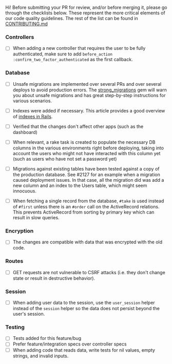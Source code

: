 Hi! Before submitting your PR for review, and/or before merging it, please
go through the checklists below. These represent the more critical elements
of our code quality guidelines. The rest of the list can be found in
[CONTRIBUTING.md]

[CONTRIBUTING.md]: https://github.com/18F/identity-idp/blob/master/CONTRIBUTING.md#pull-request-guidelines

### Controllers

- [ ] When adding a new controller that requires the user to be fully
authenticated, make sure to add `before_action :confirm_two_factor_authenticated`
as the first callback.

### Database

- [ ] Unsafe migrations are implemented over several PRs and over several
deploys to avoid production errors. The [strong_migrations](https://github.com/ankane/strong_migrations#the-zero-downtime-way) gem
will warn you about unsafe migrations and has great step-by-step instructions
for various scenarios.

- [ ] Indexes were added if necessary. This article provides a good overview
of [indexes in Rails](https://goo.gl/1DARYi).

- [ ] Verified that the changes don't affect other apps (such as the dashboard)

- [ ] When relevant, a rake task is created to populate the necessary DB columns
in the various environments right before deploying, taking into account the users
who might not have interacted with this column yet (such as users who have not
set a password yet)

- [ ] Migrations against existing tables have been tested against a copy of the
production database. See #2127 for an example when a migration caused deployment
issues. In that case, all the migration did was add a new column and an index to
the Users table, which might seem innocuous.

- [ ] When fetching a single record from the database, `#take` is used instead
of `#first` unless there is an `#order` call on the ActiveRecord relations.
This prevents ActiveRecord from sorting by primary key which can result in slow
queries.

### Encryption

- [ ] The changes are compatible with data that was encrypted with the old code.

### Routes

- [ ] GET requests are not vulnerable to CSRF attacks (i.e. they don't change
state or result in destructive behavior).

### Session

- [ ] When adding user data to the session, use the `user_session` helper
instead of the `session` helper so the data does not persist beyond the user's
session.

### Testing

- [ ] Tests added for this feature/bug
- [ ] Prefer feature/integration specs over controller specs
- [ ] When adding code that reads data, write tests for nil values, empty strings,
and invalid inputs.
